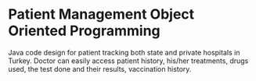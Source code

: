 # Patient Management Object Oriented Programming
Java code design for patient tracking both state and private hospitals in Turkey. 
Doctor can easily access patient history, his/her treatments, drugs used, the test done and their results, vaccination history.
